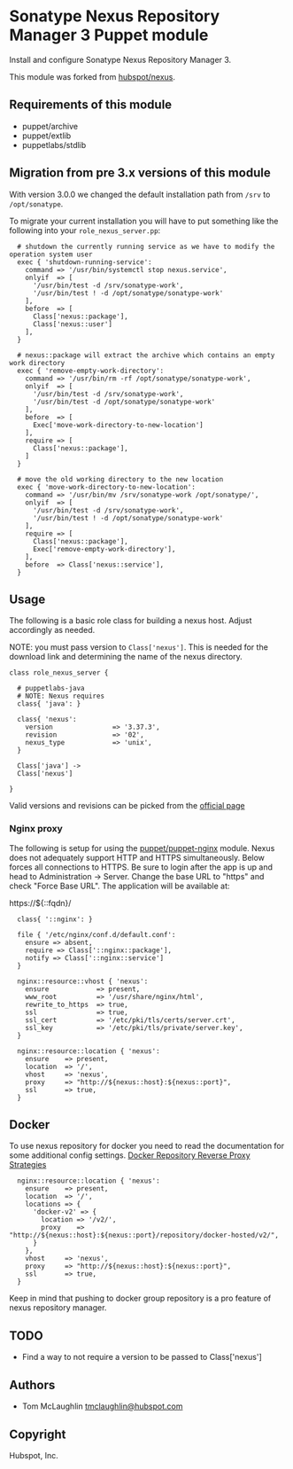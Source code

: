 # Sonatype Nexus Repository Manager 3 Puppet module
Install and configure Sonatype Nexus Repository Manager 3.

This module was forked from [hubspot/nexus](https://forge.puppet.com/hubspot/nexus).

## Requirements of this module
* puppet/archive
* puppet/extlib
* puppetlabs/stdlib

## Migration from pre 3.x versions of this module
With version 3.0.0 we changed the default installation path from `/srv` to `/opt/sonatype`.

To migrate your current installation you will have to put something like the following into your `role_nexus_server.pp`:

```puppet
  # shutdown the currently running service as we have to modify the operation system user
  exec { 'shutdown-running-service':
    command => '/usr/bin/systemctl stop nexus.service',
    onlyif  => [
      '/usr/bin/test -d /srv/sonatype-work',
      '/usr/bin/test ! -d /opt/sonatype/sonatype-work'
    ],
    before  => [
      Class['nexus::package'],
      Class['nexus::user']
    ],
  }

  # nexus::package will extract the archive which contains an empty work directory
  exec { 'remove-empty-work-directory':
    command => '/usr/bin/rm -rf /opt/sonatype/sonatype-work',
    onlyif  => [
      '/usr/bin/test -d /srv/sonatype-work',
      '/usr/bin/test -d /opt/sonatype/sonatype-work'
    ],
    before  => [
      Exec['move-work-directory-to-new-location']
    ],
    require => [
      Class['nexus::package'],
    ]
  }

  # move the old working directory to the new location
  exec { 'move-work-directory-to-new-location':
    command => '/usr/bin/mv /srv/sonatype-work /opt/sonatype/',
    onlyif  => [
      '/usr/bin/test -d /srv/sonatype-work',
      '/usr/bin/test ! -d /opt/sonatype/sonatype-work'
    ],
    require => [
      Class['nexus::package'],
      Exec['remove-empty-work-directory'],
    ],
    before  => Class['nexus::service'],
  }
```

## Usage
The following is a basic role class for building a nexus host. Adjust
accordingly as needed.

NOTE: you must pass version to `Class['nexus']`. This is needed for the
download link and determining the name of the nexus directory.

```puppet
class role_nexus_server {
  
  # puppetlabs-java
  # NOTE: Nexus requires
  class{ 'java': }
  
  class{ 'nexus':
    version               => '3.37.3',
    revision              => '02',
    nexus_type            => 'unix',
  }
  
  Class['java'] ->
  Class['nexus']

}
```

Valid versions and revisions can be picked from the [official page](https://help.sonatype.com/repomanager3/download/download-archives---repository-manager-3)

### Nginx proxy
The following is setup for using the
[puppet/puppet-nginx](https://github.com/voxpupuli/puppet-nginx) module. Nexus
does not adequately support HTTP and HTTPS simultaneously.  Below forces
all connections to HTTPS.  Be sure to login after the app is up and head
to Administration -> Server.  Change the base URL to "https" and check
"Force Base URL".  The application will be available at:

https://${::fqdn}/

```puppet
  class{ '::nginx': }

  file { '/etc/nginx/conf.d/default.conf':
    ensure => absent,
    require => Class['::nginx::package'],
    notify => Class['::nginx::service']
  }

  nginx::resource::vhost { 'nexus':
    ensure            => present,
    www_root          => '/usr/share/nginx/html',
    rewrite_to_https  => true,
    ssl               => true,
    ssl_cert          => '/etc/pki/tls/certs/server.crt',
    ssl_key           => '/etc/pki/tls/private/server.key',
  }

  nginx::resource::location { 'nexus':
    ensure    => present,
    location  => '/',
    vhost     => 'nexus',
    proxy     => "http://${nexus::host}:${nexus::port}",
    ssl       => true,
  }
```

## Docker
To use nexus repository for docker you need to read the documentation for some additional config settings.
[Docker Repository Reverse Proxy Strategies](https://help.sonatype.com/repomanager3/nexus-repository-administration/formats/docker-registry/docker-repository-reverse-proxy-strategies)

```puppet
  nginx::resource::location { 'nexus':
    ensure    => present,
    location  => '/',
    locations => {
      'docker-v2' => {
        location => '/v2/',
        proxy    => "http://${nexus::host}:${nexus::port}/repository/docker-hosted/v2/",
      }
    },
    vhost     => 'nexus',
    proxy     => "http://${nexus::host}:${nexus::port}",
    ssl       => true,
  }
```
Keep in mind that pushing to docker group repository is a pro feature of nexus repository manager.

## TODO
* Find a way to not require a version to be passed to Class['nexus']

## Authors
* Tom McLaughlin <tmclaughlin@hubspot.com>

## Copyright
Hubspot, Inc.
